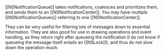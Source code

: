 [[NSNotificationQueue]] takes notifications, coalesces and prioritizes them, and sends them to an [[NSNotificationCenter]]. You may have multiple [[NSNotificationQueues]] referring to one [[NSNotificationCenter]].

They can be very useful for filtering lots of messages down to essential information. They are also good for use in drawing operations and event handling, as they return right after queueing the notification (I do not know if queueing the message itself entails an [[NSLock]]), and thus do not slow down the operation much.
